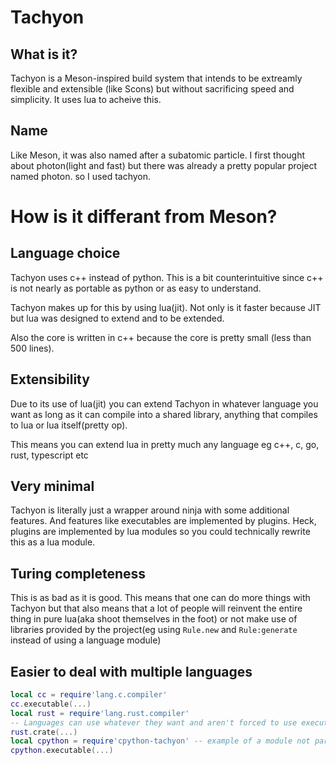 # Tachyon

## What is it?
Tachyon is a Meson-inspired build system that intends to be extreamly flexible and extensible (like Scons) but without sacrificing speed and simplicity. It uses lua to acheive this.

## Name
Like Meson, it was also named after a subatomic particle. I first thought about photon(light and fast) but there was already a pretty popular project named photon. so I used tachyon.

# How is it differant from Meson?

## Language choice
Tachyon uses c++ instead of python. This is a bit counterintuitive since c++ is not nearly as portable as python or as easy to understand.

Tachyon makes up for this by using lua(jit). Not only is it faster because JIT but lua was designed to extend and to be extended.

Also the core is written in c++ because the core is pretty small (less than 500 lines).

## Extensibility
Due to its use of lua(jit) you can extend Tachyon in whatever language you want as long as it can compile into a shared library, anything that compiles to lua or lua itself(pretty op).

This means you can extend lua in pretty much any language eg c++, c, go, rust, typescript etc

## Very minimal
Tachyon is literally just a wrapper around ninja with some additional features. And features like executables are implemented by plugins. Heck, plugins are implemented by lua modules so you could technically rewrite this as a lua module.

## Turing completeness
This is as bad as it is good. This means that one can do more things with Tachyon but that also means that a lot of people will reinvent the entire thing in pure lua(aka shoot themselves in the foot) or not make use of libraries provided by the project(eg using `Rule.new` and `Rule:generate` instead of using a language module)

## Easier to deal with multiple languages

``` lua
local cc = require'lang.c.compiler'
cc.executable(...)
local rust = require'lang.rust.compiler'
-- Languages can use whatever they want and aren't forced to use executables
rust.crate(...)
local cpython = require'cpython-tachyon' -- example of a module not part of tachyon
cpython.executable(...)
```

